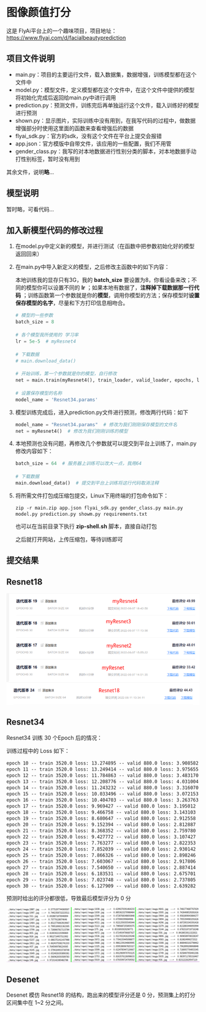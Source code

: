 # 图像颜值打分

这是 FlyAi平台上的一个趣味项目，项目地址：https://www.flyai.com/d/facialbeautyprediction

## 项目文件说明

* main.py：项目的主要运行文件，载入数据集，数据增强，训练模型都在这个文件中
* model.py：模型文件，定义模型都在这个文件中，在这个文件中提供的模型将初始化完成后返回给main.py中进行调用
* prediction.py：预测文件，训练完后再单独运行这个文件，载入训练好的模型进行预测
* shown.py：显示图片，实际训练中没有用到，在我写代码的过程中，做数据增强部分时使用这里面的函数来查看增强后的数据
* flyai_sdk.py：官方的sdk，没有这个文件在平台上提交会报错
* app.json：官方模版中自带文件，该应用的一些配置，我们不用管
* gender_class.py：我写的对本地数据进行性别分类的脚本，对本地数据手动打性别标签，暂时没有用到

其余文件，说明**略**...

## 模型说明

暂时略，可看代码...

## 加入新模型代码的修改过程

1. 在model.py中定义新的模型，并进行测试（在函数中把参数初始化好的模型返回回来）

2. 在main.py中导入新定义的模型，之后修改主函数中的如下内容：

   本地训练我的显存只有3G，我的 **batch_size** 要设置为8，你看设备来改；不同的模型你可以设置不同的 **lr** ；如果本地有数据了，**注释掉下载数据那一行代码** ；训练函数第一个参数就是你的**模型**，调用你模型的方法；保存模型时**设置保存模型的名字**，尽量和下方打印信息相吻合。

   ```python
   # 模型的一些参数
   batch_size = 8
   
   # 各个模型我所使用的 学习率
   lr = 5e-5  # myResnet4
   
   # 下载数据
   # main.download_data()
   
   # 开始训练，第一个参数就是你的模型，自行修改
   net = main.train(myResnet4(), train_loader, valid_loader, epochs, lr, device)
   
   # 设置保存模型的名称
   model_name = 'Resnet34.params'
   ```
   
3. 模型训练完成后，进入prediction.py文件进行预测，修改两行代码：如下

   ```python
   model_name = "Resnet34.params"  # 修改为我们刚刚保存模型的文件名
   net = myResnet4()  # 修改为我们刚刚训练的模型
   ```

4. 本地预测也没有问题，再修改几个参数就可以提交到平台上训练了，main.py修改内容如下：

   ```python
   batch_size = 64  # 服务器上训练可以改大一点，我用64
   
   # 下载数据
   main.download_data()  # 提交到平台上训练将这行代码取消注释
   ```

5. 将所需文件打包成压缩包提交，Linux下用终端的打包命令如下：

   ```shell
   zip -r main.zip app.json flyai_sdk.py gender_class.py main.py model.py prediction.py showm.py requirements.txt
   ```
   也可以在当前目录下执行 **zip-shell.sh** 脚本，直接自动打包

   之后就打开网站，上传压缩包，等待训练即可

## 提交结果

## Resnet18

![myResnet18](./result/myResnet18系列结果.png)

## Resnet34

Resnet34 训练 30 个Epoch 后的情况：

训练过程中的 Loss 如下：

```text
epoch 10 -- train 3520.0 loss: 13.274895 -- valid 880.0 loss: 3.908582
epoch 11 -- train 3520.0 loss: 13.249414 -- valid 880.0 loss: 3.975655
epoch 12 -- train 3520.0 loss: 11.784863 -- valid 880.0 loss: 3.483170
epoch 13 -- train 3520.0 loss: 12.208776 -- valid 880.0 loss: 4.031004
epoch 14 -- train 3520.0 loss: 11.243232 -- valid 880.0 loss: 3.316070
epoch 15 -- train 3520.0 loss: 10.033496 -- valid 880.0 loss: 3.072153
epoch 16 -- train 3520.0 loss: 10.404703 -- valid 880.0 loss: 3.263763
epoch 17 -- train 3520.0 loss: 9.969427 -- valid 880.0 loss: 3.195012
epoch 18 -- train 3520.0 loss: 9.466758 -- valid 880.0 loss: 3.143103
epoch 19 -- train 3520.0 loss: 8.680647 -- valid 880.0 loss: 2.912558
epoch 20 -- train 3520.0 loss: 9.152394 -- valid 880.0 loss: 2.812887
epoch 21 -- train 3520.0 loss: 8.368352 -- valid 880.0 loss: 2.759780
epoch 22 -- train 3520.0 loss: 9.427772 -- valid 880.0 loss: 3.107427
epoch 23 -- train 3520.0 loss: 7.763277 -- valid 880.0 loss: 2.822353
epoch 24 -- train 3520.0 loss: 7.852039 -- valid 880.0 loss: 2.930142
epoch 25 -- train 3520.0 loss: 7.866326 -- valid 880.0 loss: 2.898246
epoch 26 -- train 3520.0 loss: 7.603067 -- valid 880.0 loss: 2.917806
epoch 27 -- train 3520.0 loss: 7.540650 -- valid 880.0 loss: 2.887414
epoch 28 -- train 3520.0 loss: 6.183531 -- valid 880.0 loss: 2.675701
epoch 29 -- train 3520.0 loss: 7.023748 -- valid 880.0 loss: 2.737805
epoch 30 -- train 3520.0 loss: 6.127909 -- valid 880.0 loss: 2.639282
```

预测时给出的评分都很低，导致最后模型评分为 0 分

![Resnet34评分低](./result/Resnet34评分低.png)

## Desenet

Desenet 模仿 Resnet18 的结构，跑出来的模型评分还是 0 分，预测集上的打分区间集中在 1~2 分之间。
